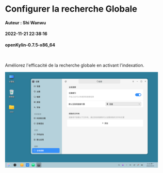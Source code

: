 # Configurer la recherche Globale
#### Auteur : Shi Wanwu
#### 2022-11-21 22:38:16
#### openKylin-0.7.5-x86_64

&emsp;

Améliorez l'efficacité de la recherche globale en activant l'indexation.

![image](./assets/全局搜索/ok-search-v-1.png)

&emsp;


